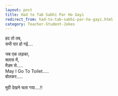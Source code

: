 ```yaml
---
layout: post
title: Had to Tab Sabhi Par Ho Gayi
redirect_from: had-to-tab-sabhi-par-ho-gayi.html
category: Teacher-Student-Jokes
---
```

हद तो तब,<br/>
सभी पार हो गई….<br/>

जब एक लड़का,<br/>
क्लास में,<br/>
मैडम से…..
<br/>
May I Go To Toilet…..
<br/>
बोलकर…..<br/><br/>
मूवी देखने चला गया….!!